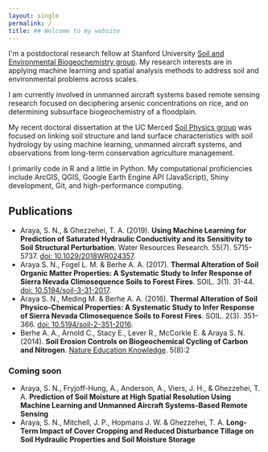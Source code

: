 ```yaml
---
layout: single
permalink: /
title: ## Welcome to my website
---
```


I'm a postdoctoral research fellow at Stanford University [Soil and Environmental Biogeochemistry group](https://pangea.stanford.edu/soils/). My research interests are in applying  machine learning and spatial analysis methods to address soil and environmental problems across scales.

I am currently involved in unmanned aircraft systems based remote sensing research focused on deciphering arsenic concentrations on rice, and on determining subsurface biogeochemistry of a floodplain.

My recent doctoral dissertation at the UC Merced [Soil Physics group](http://soilphysics.ucmerced.edu/) was focused on linking soil structure and land surface characteristics with soil hydrology by using machine learning, unmanned aircraft systems, and observations from long-term conservation agriculture management.

I primarily code in R and a little in Python. My computational proficiencies include ArcGIS, QGIS, Google Earth Engine API (JavaScript), Shiny development, Git, and high-performance computing.

## Publications
- Araya, S. N., & Ghezzehei, T. A. (2019). **Using Machine Learning for Prediction of Saturated Hydraulic Conductivity and its Sensitivity to Soil Structural Perturbation**. Water Resources Research. 55(7). 5715-5737. [doi: 10.1029/2018WR024357](https://doi.org/10.1029/2018WR024357).
- Araya S. N., Fogel L. M. & Berhe A. A. (2017). **Thermal Alteration of Soil Organic Matter Properties: A Systematic Study to Infer Response of Sierra Nevada Climosequence Soils to Forest Fires**. SOIL. 3(1). 31-44. [doi: 10.5194/soil-3-31-2017](https://doi.org/10.5194/soil-3-31-2017).
- Araya S. N., Meding M. & Berhe A. A. (2016). **Thermal Alteration of Soil Physico-Chemical Properties: A Systematic Study to Infer Response of Sierra Nevada Climosequence Soils to Forest Fires**. SOIL. 2(3). 351–366. [doi: 10.5194/soil-2-351-2016](https://doi.org/10.5194/soil-2-351-2016).
- Berhe A. A., Arnold C., Stacy E., Lever R., McCorkle E. & Araya S. N. (2014). **Soil Erosion Controls on Biogeochemical Cycling of Carbon and Nitrogen**. [Nature Education Knowledge](https://www.nature.com/scitable/knowledge/library/soil-erosion-controls-on-biogeochemical-cycling-of-122160904). 5(8):2

### Coming soon
- Araya, S. N., Fryjoff-Hung, A., Anderson, A., Viers, J. H., & Ghezzehei, T. A. **Prediction of Soil Moisture at High Spatial Resolution Using Machine Learning and Unmanned Aircraft Systems-Based Remote Sensing**
- Araya, S. N., Mitchell, J. P., Hopmans J. W. & Ghezzehei, T. A. **Long-Term Impact of Cover Cropping and Reduced Disturbance Tillage on Soil Hydraulic Properties and Soil Moisture Storage**
